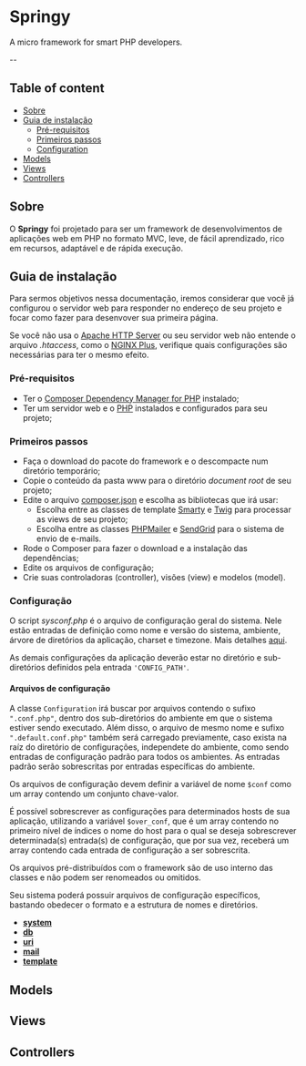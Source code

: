 # Springy

A micro framework for smart PHP developers.

--

## Table of content

*   [Sobre](#sobre)
*   [Guia de instalação](#guia-de-instalacao)
    *   [Pré-requisitos](#pre-requisitos)
    *   [Primeiros passos](#primeiros-passos)
    *   [Configuration](#configuration)
*   [Models](#models)
*   [Views](#views)
*   [Controllers](#controllers)

## Sobre

O **Springy** foi projetado para ser um framework de desenvolvimentos de
aplicações web em PHP no formato MVC, leve, de fácil aprendizado, rico em
recursos, adaptável e de rápida execução.

## Guia de instalação

Para sermos objetivos nessa documentação, iremos considerar que você já
configurou o servidor web para responder no endereço de seu projeto e focar como
fazer para desenvover sua primeira página.

Se você não usa o [Apache HTTP Server](http://httpd.apache.org/) ou seu servidor
web não entende o arquivo *.htaccess*, como o
[NGINX Plus](https://www.nginx.com/solutions/web-server/), verifique quais
configurações são necessárias para ter o mesmo efeito.

### Pré-requisitos

*   Ter o [Composer Dependency Manager for PHP](https://getcomposer.org/)
    instalado;
*   Ter um servidor web e o [PHP](http://www.php.net) instalados e configurados
    para seu projeto;

### Primeiros passos

*   Faça o download do pacote do framework e o descompacte num diretório
    temporário;
*   Copie o conteúdo da pasta www para o diretório *document root* de seu
    projeto;
*   Edite o arquivo [composer.json](/composer.json) e escolha as bibliotecas
    que irá usar:
    *   Escolha entre as classes de template [Smarty](http://www.smarty.net) e
        [Twig](http://twig.sensiolabs.org) para processar as views de seu
        projeto;
    *   Escolha entre as classes
        [PHPMailer](https://github.com/PHPMailer/PHPMailer) e
        [SendGrid](https://github.com/sendgrid/sendgrid-php) para o sistema de
        envio de e-mails.
*   Rode o Composer para fazer o download e a instalação das dependências;
*   Edite os arquivos de configuração;
*   Crie suas controladoras (controller), visões (view) e modelos (model).

### Configuração

O script *sysconf.php* é o arquivo de configuração geral do sistema. Nele estão
entradas de definição como nome e versão do sistema, ambiente, árvore de
diretórios da aplicação, charset e timezone. Mais detalhes
[aqui](/documentation/pt/sysconf.md).

As demais configurações da aplicação deverão estar no diretório e sub-diretórios
definidos pela entrada `'CONFIG_PATH'`.

#### Arquivos de configuração

A classe `Configuration` irá buscar por arquivos contendo o sufixo
`".conf.php"`, dentro dos sub-diretórios do ambiente em que o sistema estiver
sendo executado. Além disso, o arquivo de mesmo nome e sufixo
`".default.conf.php"` também será carregado previamente, caso exista na raíz do
diretório de configurações, independete do ambiente, como sendo entradas de
configuração padrão para todos os ambientes. As entradas padrão serão
sobrescritas por entradas específicas do ambiente.

Os arquivos de configuração devem definir a variável de nome `$conf` como um
array contendo um conjunto chave-valor.

É possível sobrescrever as configurações para determinados hosts de sua
aplicação, utilizando a variável `$over_conf`, que é um array contendo no
primeiro nível de índices o nome do host para o qual se deseja sobrescrever
determinada(s) entrada(s) de configuração, que por sua vez, receberá um array
contendo cada entrada de configuração a ser sobrescrita.

Os arquivos pré-distribuídos com o framework são de uso interno das classes e
não podem ser renomeados ou omitidos.

Seu sistema poderá possuir arquivos de configuração específicos, bastando
obedecer o formato e a estrutura de nomes e diretórios.

-   **[system](/documentation/pt/conf/system.md)**
-   **[db](/documentation/pt/conf/db.md)**
-   **[uri](/documentation/pt/conf/uri.md)**
-   **[mail](/documentation/pt/conf/mail.md)**
-   **[template](/documentation/pt/conf/template.md)**

## Models

## Views

## Controllers